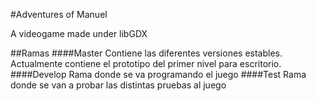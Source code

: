 #Adventures of Manuel

A videogame made under libGDX

##Ramas
####Master
Contiene las diferentes versiones estables. Actualmente contiene el prototipo del primer nivel para escritorio.
####Develop
Rama donde se va programando el juego
####Test
Rama donde se van a probar las distintas pruebas al juego
